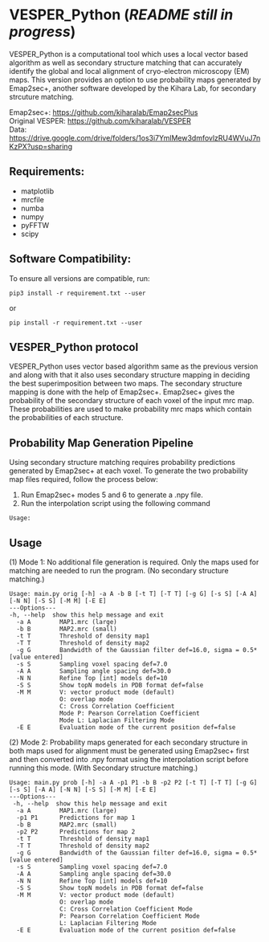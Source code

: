 # VESPER_Python (*README still in progress*)

VESPER_Python is a computational tool which uses a local vector based algorithm as well as secondary structure matching that can accurately identify the global and local alignment of cryo-electron microscopy (EM) maps. This version provides an option to use probability maps generated by Emap2sec+, another software developed by the Kihara Lab, for secondary strcuture matching.

Emap2sec+: https://github.com/kiharalab/Emap2secPlus \
Original VESPER: https://github.com/kiharalab/VESPER \
Data: https://drive.google.com/drive/folders/1os3i7YmlMew3dmfovlzRU4WVuJ7nKzPX?usp=sharing

## Requirements:
* matplotlib
* mrcfile
* numba
* numpy
* pyFFTW
* scipy

## Software Compatibility:
To ensure all versions are compatible, run:
```
pip3 install -r requirement.txt --user
```
or
```
pip install -r requirement.txt --user
```

## VESPER_Python protocol

VESPER_Python uses vector based algorithm same as the previous version and along with that it also uses secondary structure mapping in deciding the best superimposition between two maps. The secondary structure mapping is done with the help of Emap2sec+. Emap2sec+ gives the probability of the secondary structure of each voxel of the input mrc map. These probabilities are used to make probability mrc maps which contain the probabilities of each structure. 

## Probability Map Generation Pipeline
Using secondary structure matching requires probability predictions generated by Emap2sec+ at each voxel. To generate the two probability map files required, follow the process below:
1. Run Emap2sec+ modes 5 and 6 to generate a .npy file.
2. Run the interpolation script using the following command
```
Usage:
```
## Usage
(1) Mode 1: No additional file generation is required. Only the maps used for matching are needed to run the program. (No secondary structure matching.)
```
Usage: main.py orig [-h] -a A -b B [-t T] [-T T] [-g G] [-s S] [-A A] [-N N] [-S S] [-M M] [-E E]
---Options---
-h, --help  show this help message and exit
  -a A        MAP1.mrc (large)
  -b B        MAP2.mrc (small)
  -t T        Threshold of density map1
  -T T        Threshold of density map2
  -g G        Bandwidth of the Gaussian filter def=16.0, sigma = 0.5*[value entered]
  -s S        Sampling voxel spacing def=7.0
  -A A        Sampling angle spacing def=30.0
  -N N        Refine Top [int] models def=10
  -S S        Show topN models in PDB format def=false
  -M M        V: vector product mode (default)
              O: overlap mode
              C: Cross Correlation Coefficient
              Mode P: Pearson Correlation Coefficient
              Mode L: Laplacian Filtering Mode
  -E E        Evaluation mode of the current position def=false
```
(2) Mode 2: Probability maps generated for each secondary structure in both maps used for alignment must be generated using Emap2sec+ first and then converted into .npy format using the interpolation script before running this mode. (With Secondary structure matching.)
```
Usage: main.py prob [-h] -a A -p1 P1 -b B -p2 P2 [-t T] [-T T] [-g G] [-s S] [-A A] [-N N] [-S S] [-M M] [-E E]
---Options---
 -h, --help  show this help message and exit
  -a A        MAP1.mrc (large)
  -p1 P1      Predictions for map 1
  -b B        MAP2.mrc (small)
  -p2 P2      Predictions for map 2
  -t T        Threshold of density map1
  -T T        Threshold of density map2
  -g G        Bandwidth of the Gaussian filter def=16.0, sigma = 0.5*[value entered]
  -s S        Sampling voxel spacing def=7.0
  -A A        Sampling angle spacing def=30.0
  -N N        Refine Top [int] models def=10
  -S S        Show topN models in PDB format def=false
  -M M        V: vector product mode (default)
              O: overlap mode
              C: Cross Correlation Coefficient Mode
              P: Pearson Correlation Coefficient Mode
              L: Laplacian Filtering Mode
  -E E        Evaluation mode of the current position def=false
```
